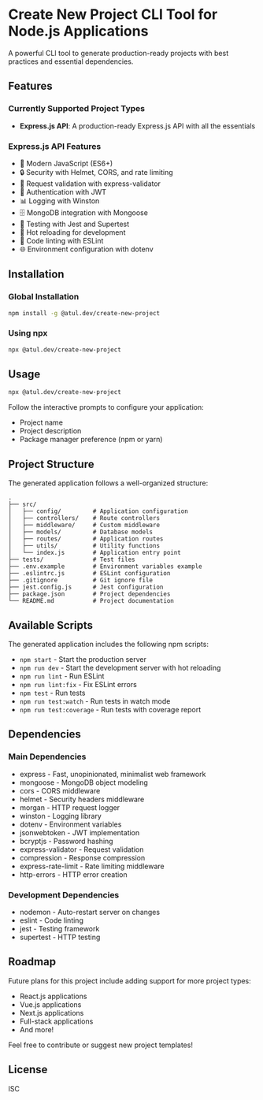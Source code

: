# Create New Project CLI Tool for Node.js Applications

A powerful CLI tool to generate production-ready projects with best practices and essential dependencies.

## Features

### Currently Supported Project Types

- **Express.js API**: A production-ready Express.js API with all the essentials

### Express.js API Features

- 🚀 Modern JavaScript (ES6+)
- 🔒 Security with Helmet, CORS, and rate limiting
- 📝 Request validation with express-validator
- 🔑 Authentication with JWT
- 📊 Logging with Winston
- 🗄️ MongoDB integration with Mongoose
- 🧪 Testing with Jest and Supertest
- 🔄 Hot reloading for development
- 📏 Code linting with ESLint
- 🌐 Environment configuration with dotenv

## Installation

### Global Installation

```bash
npm install -g @atul.dev/create-new-project
```

### Using npx

```bash
npx @atul.dev/create-new-project
```

## Usage

```bash
npx @atul.dev/create-new-project
```

Follow the interactive prompts to configure your application:

- Project name
- Project description
- Package manager preference (npm or yarn)

## Project Structure

The generated application follows a well-organized structure:

```
.
├── src/
│   ├── config/         # Application configuration
│   ├── controllers/    # Route controllers
│   ├── middleware/     # Custom middleware
│   ├── models/         # Database models
│   ├── routes/         # Application routes
│   ├── utils/          # Utility functions
│   └── index.js        # Application entry point
├── tests/              # Test files
├── .env.example        # Environment variables example
├── .eslintrc.js        # ESLint configuration
├── .gitignore          # Git ignore file
├── jest.config.js      # Jest configuration
├── package.json        # Project dependencies
└── README.md           # Project documentation
```

## Available Scripts

The generated application includes the following npm scripts:

- `npm start` - Start the production server
- `npm run dev` - Start the development server with hot reloading
- `npm run lint` - Run ESLint
- `npm run lint:fix` - Fix ESLint errors
- `npm test` - Run tests
- `npm run test:watch` - Run tests in watch mode
- `npm run test:coverage` - Run tests with coverage report

## Dependencies

### Main Dependencies

- express - Fast, unopinionated, minimalist web framework
- mongoose - MongoDB object modeling
- cors - CORS middleware
- helmet - Security headers middleware
- morgan - HTTP request logger
- winston - Logging library
- dotenv - Environment variables
- jsonwebtoken - JWT implementation
- bcryptjs - Password hashing
- express-validator - Request validation
- compression - Response compression
- express-rate-limit - Rate limiting middleware
- http-errors - HTTP error creation

### Development Dependencies

- nodemon - Auto-restart server on changes
- eslint - Code linting
- jest - Testing framework
- supertest - HTTP testing

## Roadmap

Future plans for this project include adding support for more project types:

- React.js applications
- Vue.js applications
- Next.js applications
- Full-stack applications
- And more!

Feel free to contribute or suggest new project templates!

## License

ISC
